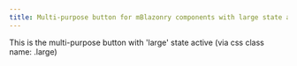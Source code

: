 ```yaml
---
title: Multi-purpose button for mBlazonry components with large state active
---
```


This is the multi-purpose button with 'large' state active (via css class name: .large)